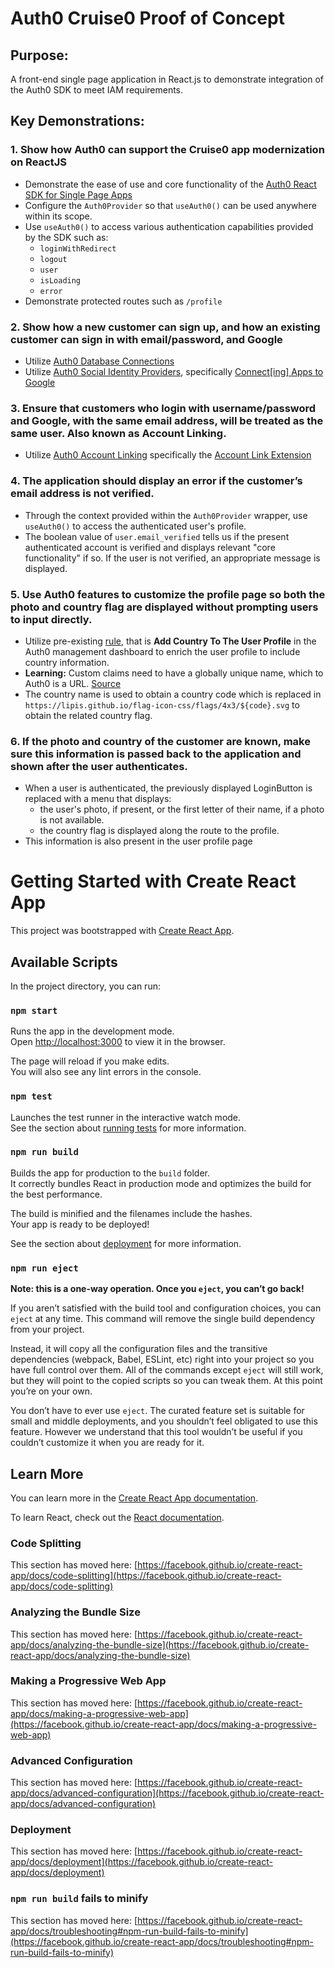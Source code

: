 # Auth0 Cruise0 Proof of Concept

## Purpose:
A front-end single page application in React.js to demonstrate integration of the Auth0 SDK to meet IAM requirements. 

## Key Demonstrations:

### 1. Show how Auth0 can support the Cruise0 app modernization on ReactJS
 * Demonstrate the ease of use and core functionality of the [Auth0 React SDK for Single Page Apps](https://auth0.com/docs/libraries/auth0-react)
  * Configure the `Auth0Provider` so that `useAuth0()` can be used anywhere within its scope.
  * Use `useAuth0()` to access various authentication capabilities provided by the SDK such as:              
    * `loginWithRedirect`
    * `logout`
    * `user`
    * `isLoading`
    * `error`
  * Demonstrate protected routes such as `/profile`

### 2. Show how a new customer can sign up, and how an existing customer can sign in with email/password, and Google
 * Utilize [Auth0 Database Connections](https://auth0.com/docs/connections/database)
 * Utilize [Auth0 Social Identity Providers](https://auth0.com/docs/connections/identity-providers-social), specifically [Connect[ing] Apps to Google](https://auth0.com/docs/connections/social/google)

### 3. Ensure that customers who login with username/password and Google, with the same email address, will be treated as the same user. Also known as Account Linking.
 * Utilize [Auth0 Account Linking](https://auth0.com/docs/users/user-account-linking) specifically the [Account Link Extension](https://auth0.com/docs/extensions/account-link-extension)

### 4. The application should display an error if the customer’s email address is not verified.
 * Through the context provided within the `Auth0Provider` wrapper, use `useAuth0()` to access the authenticated user's profile. 
 * The boolean value of `user.email_verified` tells us if the present authenticated account is verified and displays relevant "core functionality" if so. If the user is not verified, an appropriate message is displayed. 

### 5. Use Auth0 features to customize the profile page so both the photo and country flag are displayed without prompting users to input directly.
 * Utilize pre-existing [rule](https://auth0.com/docs/rules), that is **Add Country To The User Profile** in the Auth0 management dashboard to enrich the user profile to include country information.
 * **Learning:** Custom claims need to have a globally unique name, which to Auth0 is a URL. [Source](https://auth0.com/docs/tokens/create-namespaced-custom-claims)
 * The country name is used to obtain a country code which is replaced in `https://lipis.github.io/flag-icon-css/flags/4x3/${code}.svg` to obtain the related country flag. 


### 6. If the photo and country of the customer are known, make sure this information is passed back to the application and shown after the user authenticates.
 * When a user is authenticated, the previously displayed LoginButton is replaced with a menu that displays:
    * the user's photo, if present, or the first letter of their name, if a photo is not available.
    * the country flag is displayed along the route to the profile.
 * This information is also present in the user profile page 
    






# Getting Started with Create React App

This project was bootstrapped with [Create React App](https://github.com/facebook/create-react-app).

## Available Scripts

In the project directory, you can run:

### `npm start`

Runs the app in the development mode.\
Open [http://localhost:3000](http://localhost:3000) to view it in the browser.

The page will reload if you make edits.\
You will also see any lint errors in the console.

### `npm test`

Launches the test runner in the interactive watch mode.\
See the section about [running tests](https://facebook.github.io/create-react-app/docs/running-tests) for more information.

### `npm run build`

Builds the app for production to the `build` folder.\
It correctly bundles React in production mode and optimizes the build for the best performance.

The build is minified and the filenames include the hashes.\
Your app is ready to be deployed!

See the section about [deployment](https://facebook.github.io/create-react-app/docs/deployment) for more information.

### `npm run eject`

**Note: this is a one-way operation. Once you `eject`, you can’t go back!**

If you aren’t satisfied with the build tool and configuration choices, you can `eject` at any time. This command will remove the single build dependency from your project.

Instead, it will copy all the configuration files and the transitive dependencies (webpack, Babel, ESLint, etc) right into your project so you have full control over them. All of the commands except `eject` will still work, but they will point to the copied scripts so you can tweak them. At this point you’re on your own.

You don’t have to ever use `eject`. The curated feature set is suitable for small and middle deployments, and you shouldn’t feel obligated to use this feature. However we understand that this tool wouldn’t be useful if you couldn’t customize it when you are ready for it.

## Learn More

You can learn more in the [Create React App documentation](https://facebook.github.io/create-react-app/docs/getting-started).

To learn React, check out the [React documentation](https://reactjs.org/).

### Code Splitting

This section has moved here: [https://facebook.github.io/create-react-app/docs/code-splitting](https://facebook.github.io/create-react-app/docs/code-splitting)

### Analyzing the Bundle Size

This section has moved here: [https://facebook.github.io/create-react-app/docs/analyzing-the-bundle-size](https://facebook.github.io/create-react-app/docs/analyzing-the-bundle-size)

### Making a Progressive Web App

This section has moved here: [https://facebook.github.io/create-react-app/docs/making-a-progressive-web-app](https://facebook.github.io/create-react-app/docs/making-a-progressive-web-app)

### Advanced Configuration

This section has moved here: [https://facebook.github.io/create-react-app/docs/advanced-configuration](https://facebook.github.io/create-react-app/docs/advanced-configuration)

### Deployment

This section has moved here: [https://facebook.github.io/create-react-app/docs/deployment](https://facebook.github.io/create-react-app/docs/deployment)

### `npm run build` fails to minify

This section has moved here: [https://facebook.github.io/create-react-app/docs/troubleshooting#npm-run-build-fails-to-minify](https://facebook.github.io/create-react-app/docs/troubleshooting#npm-run-build-fails-to-minify)
